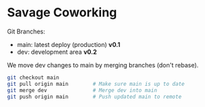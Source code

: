 # Savage Coworking

Git Branches:
- main: latest deploy (production) **v0.1**
- dev: development area **v0.2**

We move dev changes to main by merging branches (don't rebase).  
```bash
git checkout main
git pull origin main        # Make sure main is up to date
git merge dev               # Merge dev into main
git push origin main        # Push updated main to remote 
``` 